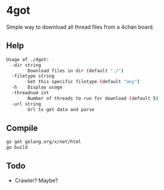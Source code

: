 # 4got

Simple way to download all thread files from a 4chan board.

## Help
```bash
Usage of ./4got:
  -dir string
    	Download files in dir (default "./")
  -filetype string
    	Get this specific filetype (default "any")
  -h	Display usage
  -threadnum int
    	Number of threads to run for download (default 5)
  -url string
    	Url to get data and parse
```
## Compile
```bash
go get golang.org/x/net/html
go build
```
## Todo
* Crawler? Maybe?

